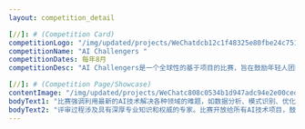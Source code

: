```yaml
---
layout: competition_detail

[//]: # (Competition Card)
competitionLogo: "/img/updated/projects/WeChatdcb12c1f48325e80fbe24c7513e0be3b.png"
competitionName: "AI Challengers "
competitionDates: 每年8月
competitionDesc: "AI Challengers是一个全球性的基于项目的比赛，旨在鼓励年轻人团队使用人工智能(AI)解决世界上最棘手的实际问题。 "

[//]: # (Competition Page/Showcase)
contentImage: "/img/updated/projects/WeChatc808c0534b1d947adc94e2e00ceda08c.png"
bodyText1: "比赛强调利用最新的AI技术解决各种领域的难题，如数据分析、模式识别、优化、自然语言处理和决策支持等。这个比赛吸引了来自世界各地不同国家和地区的参与者，使其成为一个真正的全球性事件。参赛者来自不同的背景、文化和技能集。"
bodyText2: "评审过程涉及具有深厚专业知识和权威的专家。比赛开放给所有AI技术项目，鼓励多样化的应用。这过程提升学生的技能提升以及背景，助力他们名校申请。"
---
```

